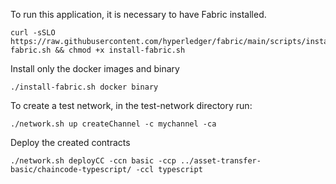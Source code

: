 To run this application, it is necessary to have Fabric installed.

```
curl -sSLO https://raw.githubusercontent.com/hyperledger/fabric/main/scripts/install-fabric.sh && chmod +x install-fabric.sh
```

Install only the docker images and binary
```
./install-fabric.sh docker binary
```

To create a test network, in the test-network directory run:

```
./network.sh up createChannel -c mychannel -ca
```

Deploy the created contracts
```
./network.sh deployCC -ccn basic -ccp ../asset-transfer-basic/chaincode-typescript/ -ccl typescript
```

